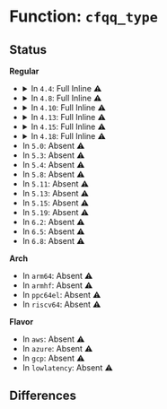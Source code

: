 # Function: <code>cfqq_type</code>

## Status
<b>Regular</b>
<ul>
<li>
<details>
<summary>In <code>4.4</code>: Full Inline ⚠️</summary>

**Collision:** Unique Static

**Inline:** Full

**Transformation:** False

**Instances:**

```
In block/cfq-iosched.c (ffffffff813dda42)
Location: block/cfq-iosched.c:833
Inline: True
Inline callers:
  - block/cfq-iosched.c:cfq_service_tree_add
  - block/cfq-iosched.c:cfq_set_prio_slice
  - block/cfq-iosched.c:cfq_activate_request
  - block/cfq-iosched.c:cfq_deactivate_request
  - block/cfq-iosched.c:cfq_check_fifo
  - block/cfq-iosched.c:cfq_add_cfqq_rr
  - block/cfq-iosched.c:cfq_dispatch_insert
  - block/cfq-iosched.c:__cfq_set_active_queue
  - block/cfq-iosched.c:cfq_del_cfqq_rr
  - block/cfq-iosched.c:cfq_group_served
  - block/cfq-iosched.c:cfq_should_idle
  - block/cfq-iosched.c:cfq_get_queue
  - block/cfq-iosched.c:__cfq_slice_expired
  - block/cfq-iosched.c:__cfq_slice_expired
  - block/cfq-iosched.c:cfq_preempt_queue
  - block/cfq-iosched.c:cfq_preempt_queue
  - block/cfq-iosched.c:cfq_preempt_queue
  - block/cfq-iosched.c:cfq_put_queue
  - block/cfq-iosched.c:cfq_dispatch_requests
  - block/cfq-iosched.c:cfq_insert_request
  - block/cfq-iosched.c:cfq_insert_request
  - block/cfq-iosched.c:check_blkcg_changed
  - block/cfq-iosched.c:check_blkcg_changed
  - block/cfq-iosched.c:cfq_set_request
  - block/cfq-iosched.c:cfq_arm_slice_timer
  - block/cfq-iosched.c:cfq_arm_slice_timer
  - block/cfq-iosched.c:cfq_completed_request
  - block/cfq-iosched.c:cfq_completed_request
  - block/cfq-iosched.c:cfq_completed_request
```
</details>
</li>
<li>
<details>
<summary>In <code>4.8</code>: Full Inline ⚠️</summary>

**Collision:** Unique Static

**Inline:** Full

**Transformation:** False

**Instances:**

```
In block/cfq-iosched.c (ffffffff8142a9e8)
Location: block/cfq-iosched.c:853
Inline: True
Inline callers:
  - block/cfq-iosched.c:cfq_set_request
  - block/cfq-iosched.c:cfq_completed_request
  - block/cfq-iosched.c:cfq_completed_request
  - block/cfq-iosched.c:cfq_completed_request
  - block/cfq-iosched.c:cfq_insert_request
  - block/cfq-iosched.c:cfq_insert_request
  - block/cfq-iosched.c:cfq_preempt_queue
  - block/cfq-iosched.c:cfq_preempt_queue
  - block/cfq-iosched.c:cfq_preempt_queue
  - block/cfq-iosched.c:cfq_get_queue
  - block/cfq-iosched.c:check_blkcg_changed
  - block/cfq-iosched.c:check_blkcg_changed
  - block/cfq-iosched.c:cfq_put_queue
  - block/cfq-iosched.c:cfq_dispatch_requests
  - block/cfq-iosched.c:cfq_check_fifo
  - block/cfq-iosched.c:cfq_dispatch_insert
  - block/cfq-iosched.c:cfq_arm_slice_timer
  - block/cfq-iosched.c:cfq_arm_slice_timer
  - block/cfq-iosched.c:cfq_should_idle
  - block/cfq-iosched.c:__cfq_slice_expired
  - block/cfq-iosched.c:__cfq_slice_expired
  - block/cfq-iosched.c:__cfq_set_active_queue
  - block/cfq-iosched.c:cfq_deactivate_request
  - block/cfq-iosched.c:cfq_activate_request
  - block/cfq-iosched.c:cfq_del_cfqq_rr
  - block/cfq-iosched.c:cfq_add_cfqq_rr
  - block/cfq-iosched.c:cfq_service_tree_add
  - block/cfq-iosched.c:cfq_group_served
  - block/cfq-iosched.c:cfq_set_prio_slice
```
</details>
</li>
<li>
<details>
<summary>In <code>4.10</code>: Full Inline ⚠️</summary>

**Collision:** Unique Static

**Inline:** Full

**Transformation:** False

**Instances:**

```
In block/cfq-iosched.c (ffffffff81444d38)
Location: block/cfq-iosched.c:853
Inline: True
Inline callers:
  - block/cfq-iosched.c:cfq_set_request
  - block/cfq-iosched.c:cfq_completed_request
  - block/cfq-iosched.c:cfq_completed_request
  - block/cfq-iosched.c:cfq_completed_request
  - block/cfq-iosched.c:cfq_insert_request
  - block/cfq-iosched.c:cfq_insert_request
  - block/cfq-iosched.c:cfq_preempt_queue
  - block/cfq-iosched.c:cfq_preempt_queue
  - block/cfq-iosched.c:cfq_preempt_queue
  - block/cfq-iosched.c:cfq_get_queue
  - block/cfq-iosched.c:check_blkcg_changed
  - block/cfq-iosched.c:check_blkcg_changed
  - block/cfq-iosched.c:cfq_put_queue
  - block/cfq-iosched.c:cfq_dispatch_requests
  - block/cfq-iosched.c:cfq_dispatch_request
  - block/cfq-iosched.c:cfq_dispatch_insert
  - block/cfq-iosched.c:cfq_arm_slice_timer
  - block/cfq-iosched.c:cfq_arm_slice_timer
  - block/cfq-iosched.c:cfq_should_idle
  - block/cfq-iosched.c:__cfq_slice_expired
  - block/cfq-iosched.c:__cfq_slice_expired
  - block/cfq-iosched.c:__cfq_set_active_queue
  - block/cfq-iosched.c:cfq_deactivate_request
  - block/cfq-iosched.c:cfq_activate_request
  - block/cfq-iosched.c:cfq_del_cfqq_rr
  - block/cfq-iosched.c:cfq_add_cfqq_rr
  - block/cfq-iosched.c:cfq_service_tree_add
  - block/cfq-iosched.c:cfq_group_served
  - block/cfq-iosched.c:cfq_set_prio_slice
```
</details>
</li>
<li>
<details>
<summary>In <code>4.13</code>: Full Inline ⚠️</summary>

**Collision:** Unique Static

**Inline:** Full

**Transformation:** False

**Instances:**

```
In block/cfq-iosched.c (ffffffff81453b66)
Location: block/cfq-iosched.c:858
Inline: True
Inline callers:
  - block/cfq-iosched.c:cfq_set_request
  - block/cfq-iosched.c:cfq_completed_request
  - block/cfq-iosched.c:cfq_completed_request
  - block/cfq-iosched.c:cfq_completed_request
  - block/cfq-iosched.c:cfq_insert_request
  - block/cfq-iosched.c:cfq_insert_request
  - block/cfq-iosched.c:cfq_preempt_queue
  - block/cfq-iosched.c:cfq_preempt_queue
  - block/cfq-iosched.c:cfq_preempt_queue
  - block/cfq-iosched.c:cfq_get_queue
  - block/cfq-iosched.c:check_blkcg_changed
  - block/cfq-iosched.c:check_blkcg_changed
  - block/cfq-iosched.c:cfq_put_queue
  - block/cfq-iosched.c:cfq_dispatch_requests
  - block/cfq-iosched.c:cfq_dispatch_request
  - block/cfq-iosched.c:cfq_dispatch_insert
  - block/cfq-iosched.c:cfq_arm_slice_timer
  - block/cfq-iosched.c:cfq_arm_slice_timer
  - block/cfq-iosched.c:cfq_should_idle
  - block/cfq-iosched.c:__cfq_slice_expired
  - block/cfq-iosched.c:__cfq_slice_expired
  - block/cfq-iosched.c:__cfq_set_active_queue
  - block/cfq-iosched.c:cfq_deactivate_request
  - block/cfq-iosched.c:cfq_activate_request
  - block/cfq-iosched.c:cfq_del_cfqq_rr
  - block/cfq-iosched.c:cfq_add_cfqq_rr
  - block/cfq-iosched.c:cfq_service_tree_add
  - block/cfq-iosched.c:cfq_group_served
  - block/cfq-iosched.c:cfq_set_prio_slice
```
</details>
</li>
<li>
<details>
<summary>In <code>4.15</code>: Full Inline ⚠️</summary>

**Collision:** Unique Static

**Inline:** Full

**Transformation:** False

**Instances:**

```
In block/cfq-iosched.c (ffffffff8147e7d3)
Location: block/cfq-iosched.c:856
Inline: True
Inline callers:
  - block/cfq-iosched.c:cfq_set_request
  - block/cfq-iosched.c:cfq_set_request
  - block/cfq-iosched.c:cfq_set_request
  - block/cfq-iosched.c:cfq_set_request
  - block/cfq-iosched.c:cfq_completed_request
  - block/cfq-iosched.c:cfq_completed_request
  - block/cfq-iosched.c:cfq_completed_request
  - block/cfq-iosched.c:cfq_completed_request
  - block/cfq-iosched.c:cfq_completed_request
  - block/cfq-iosched.c:cfq_completed_request
  - block/cfq-iosched.c:cfq_insert_request
  - block/cfq-iosched.c:cfq_insert_request
  - block/cfq-iosched.c:cfq_insert_request
  - block/cfq-iosched.c:cfq_insert_request
  - block/cfq-iosched.c:cfq_insert_request
  - block/cfq-iosched.c:cfq_insert_request
  - block/cfq-iosched.c:cfq_get_queue
  - block/cfq-iosched.c:cfq_put_queue
  - block/cfq-iosched.c:cfq_dispatch_requests
  - block/cfq-iosched.c:cfq_dispatch_requests
  - block/cfq-iosched.c:cfq_dispatch_insert
  - block/cfq-iosched.c:cfq_should_idle
  - block/cfq-iosched.c:__cfq_slice_expired
  - block/cfq-iosched.c:__cfq_slice_expired
  - block/cfq-iosched.c:__cfq_slice_expired
  - block/cfq-iosched.c:__cfq_set_active_queue
  - block/cfq-iosched.c:cfq_deactivate_request
  - block/cfq-iosched.c:cfq_activate_request
  - block/cfq-iosched.c:cfq_add_rq_rb
  - block/cfq-iosched.c:cfq_del_cfqq_rr
  - block/cfq-iosched.c:cfq_service_tree_add
```
</details>
</li>
<li>
<details>
<summary>In <code>4.18</code>: Full Inline ⚠️</summary>

**Collision:** Unique Static

**Inline:** Full

**Transformation:** False

**Instances:**

```
In block/cfq-iosched.c (ffffffff814b27c5)
Location: block/cfq-iosched.c:859
Inline: True
Inline callers:
  - block/cfq-iosched.c:cfq_set_request
  - block/cfq-iosched.c:cfq_set_request
  - block/cfq-iosched.c:cfq_set_request
  - block/cfq-iosched.c:cfq_set_request
  - block/cfq-iosched.c:cfq_completed_request
  - block/cfq-iosched.c:cfq_completed_request
  - block/cfq-iosched.c:cfq_completed_request
  - block/cfq-iosched.c:cfq_completed_request
  - block/cfq-iosched.c:cfq_completed_request
  - block/cfq-iosched.c:cfq_completed_request
  - block/cfq-iosched.c:cfq_insert_request
  - block/cfq-iosched.c:cfq_insert_request
  - block/cfq-iosched.c:cfq_insert_request
  - block/cfq-iosched.c:cfq_insert_request
  - block/cfq-iosched.c:cfq_insert_request
  - block/cfq-iosched.c:cfq_insert_request
  - block/cfq-iosched.c:cfq_get_queue
  - block/cfq-iosched.c:cfq_put_queue
  - block/cfq-iosched.c:cfq_dispatch_requests
  - block/cfq-iosched.c:cfq_dispatch_requests
  - block/cfq-iosched.c:cfq_dispatch_insert
  - block/cfq-iosched.c:cfq_should_idle
  - block/cfq-iosched.c:__cfq_slice_expired
  - block/cfq-iosched.c:__cfq_slice_expired
  - block/cfq-iosched.c:__cfq_slice_expired
  - block/cfq-iosched.c:__cfq_set_active_queue
  - block/cfq-iosched.c:cfq_deactivate_request
  - block/cfq-iosched.c:cfq_activate_request
  - block/cfq-iosched.c:cfq_add_rq_rb
  - block/cfq-iosched.c:cfq_del_cfqq_rr
  - block/cfq-iosched.c:cfq_service_tree_add
```
</details>
</li>
<li>
In <code>5.0</code>: Absent ⚠️
</li>
<li>
In <code>5.3</code>: Absent ⚠️
</li>
<li>
In <code>5.4</code>: Absent ⚠️
</li>
<li>
In <code>5.8</code>: Absent ⚠️
</li>
<li>
In <code>5.11</code>: Absent ⚠️
</li>
<li>
In <code>5.13</code>: Absent ⚠️
</li>
<li>
In <code>5.15</code>: Absent ⚠️
</li>
<li>
In <code>5.19</code>: Absent ⚠️
</li>
<li>
In <code>6.2</code>: Absent ⚠️
</li>
<li>
In <code>6.5</code>: Absent ⚠️
</li>
<li>
In <code>6.8</code>: Absent ⚠️
</li>
</ul>
<b>Arch</b>
<ul>
<li>
In <code>arm64</code>: Absent ⚠️
</li>
<li>
In <code>armhf</code>: Absent ⚠️
</li>
<li>
In <code>ppc64el</code>: Absent ⚠️
</li>
<li>
In <code>riscv64</code>: Absent ⚠️
</li>
</ul>
<b>Flavor</b>
<ul>
<li>
In <code>aws</code>: Absent ⚠️
</li>
<li>
In <code>azure</code>: Absent ⚠️
</li>
<li>
In <code>gcp</code>: Absent ⚠️
</li>
<li>
In <code>lowlatency</code>: Absent ⚠️
</li>
</ul>

## Differences
